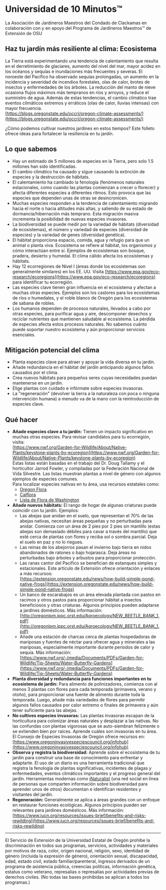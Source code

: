# Universidad de 10 Minutos™  
La Asociación de Jardineros Maestros del Condado de Clackamas en colaboración con y en apoyo del Programa de Jardineros Maestros™ de Extensión de OSU  

## Haz tu jardín más resiliente al clima: Ecosistema  
La Tierra está experimentando una tendencia de calentamiento que resulta en el derretimiento de glaciares, aumento del nivel del mar, mayor acidez en los océanos y sequías e inundaciones más frecuentes y severas. El noroeste del Pacífico ha observado sequías prolongadas, un aumento en la incidencia y severidad de incendios forestales, olas de calor, brotes de insectos y enfermedades de los árboles. La reducción del manto de nieve ocasiona flujos máximos más tempranos en ríos y arroyos, y reduce el suministro de agua. Además de estas tendencias, el cambio climático trae eventos climáticos extremos y erráticos (olas de calor, lluvias intensas) con mayor frecuencia.  
[https://blogs.oregonstate.edu/occri/oregon-climate-assessments/](https://blogs.oregonstate.edu/occri/oregon-climate-assessments/)  

¿Cómo podemos cultivar nuestros jardines en estos tiempos? Este folleto ofrece ideas para fortalecer la resiliencia en tu jardín.  

## Lo que sabemos  
- Hay un estimado de 5 millones de especies en la Tierra, pero solo 1.5 millones han sido identificadas.  
- El cambio climático ha causado y sigue causando la extinción de especies y la destrucción de hábitats.  
- El calentamiento ha cambiado la fenología (fenómenos naturales estacionales, como cuando las plantas comienzan a crecer o florecer) y afecta diferentes especies a diferentes ritmos. Esto provoca que las especies que dependen unas de otras se desincronicen.  
- Muchas especies responden a la tendencia de calentamiento migrando hacia el norte o hacia altitudes más altas, y saliendo de su estado de dormancia/hibernación más temprano. Esta migración masiva incrementa la posibilidad de nuevas especies invasoras.  
- La biodiversidad se puede medir por la variedad de hábitats (diversidad de ecosistemas), el número y variedad de especies (diversidad de especies) y la variedad de genes (diversidad genética).  
- El hábitat proporciona espacio, comida, agua y refugio para que un animal o planta viva. Ecosistema se refiere al hábitat, los organismos y cómo interactúan entre sí. Ejemplos de ecosistemas son bosque, pradera, desierto y humedal. El clima cálido afecta los ecosistemas y hábitats.  
- Hay 12 ecorregiones de Nivel I (áreas donde los ecosistemas son generalmente similares) en los EE. UU. Visita [https://www.epa.gov/eco-research/ecoregions](https://www.epa.gov/eco-research/ecoregions) para identificar tu ecorregión.  
- Las especies clave tienen gran influencia en el ecosistema y afectan a muchas otras especies. Ejemplos son los castores para los ecosistemas de ríos o humedales, y el roble blanco de Oregón para los ecosistemas de sabana de robles.  
- Los humanos dependen de procesos naturales, llevados a cabo por otras especies, para purificar agua y aire, descomponer desechos y reciclar nutrientes que mantienen saludable al ecosistema. La pérdida de especies afecta estos procesos naturales. No sabemos cuánto puede soportar nuestro ecosistema y aún proporcionar servicios esenciales.  

## Mitigación potencial del clima  
- Planta especies clave para atraer y apoyar la vida diversa en tu jardín.  
- Añade redundancia en el hábitat del jardín anticipando algunos fallos causados por el clima.  
- Crea nuevos hábitats para pequeños seres cuyas necesidades puedan mantenerse en un jardín.  
- Elige plantas con cuidado e infórmate sobre especies invasoras.  
- La "regeneración" (devolver la tierra a la naturaleza con poca o ninguna intervención humana) a menudo va de la mano con la reintroducción de especies clave.  

## Qué hacer  
- **Añade especies clave a tu jardín:** Tienen un impacto significativo en muchas otras especies. Para revisar candidatos para tu ecorregión, visita:  
  [https://www.nwf.org/Garden-for-Wildlife/About/Native-Plants/keystone-plants-by-ecoregion](https://www.nwf.org/Garden-for-Wildlife/About/Native-Plants/keystone-plants-by-ecoregion)  
  Estas listas están basadas en el trabajo del Dr. Doug Tallamy y el horticultor Jarrod Fowler, y compiladas por la Federación Nacional de Vida Silvestre. Las listas muestran plantas a nivel de género con algunos ejemplos de especies comunes.  
  Para localizar especies nativas en tu área, usa recursos estatales como:  
  - [Oregon Flora](https://oregonflora.org/)  
  - [Calflora](https://www.calflora.org/)  
  - [Lista de Flora de Washington](https://burkeherbarium.org/waflora/checklist.php?Category=Endemic)  
- **Añade nuevos hábitats:** El rango de hogar de algunas criaturas puede coincidir con tu jardín. Ejemplos:  
  - Las abejas que anidan en el suelo, que representan el 70% de las abejas nativas, necesitan áreas pequeñas y no perturbadas para anidar. Comienza con un área de 2 pies por 2 pies sin mantillo (estas abejas son demasiado débiles para cavar a través del mantillo) que esté cerca de plantas con flores y reciba sol o sombra parcial. Deja el suelo en paz y no lo riegues.  
  - Las reinas de los abejorros pasan el invierno bajo tierra en nidos abandonados de ratones o bajo hojarasca. Deja áreas no perturbadas bajo árboles y arbustos para proporcionar protección.  
  - Las ranas cantor del Pacífico se benefician de estanques simples y estacionales. Este artículo de Extensión ofrece orientación y enlaces a más recursos:  
    [https://extension.oregonstate.edu/news/how-build-simple-pond-native-frogs](https://extension.oregonstate.edu/news/how-build-simple-pond-native-frogs)  
  - Un banco de escarabajos es un área elevada plantada con pastos en racimos y otros pastos para proporcionar hábitat a insectos beneficiosos y otras criaturas. Algunos principios pueden adaptarse a jardines domésticos. Más información:  
    [http://oregonipm.ippc.orst.edu/Agroecology/NEW_BEETLE_BANK_1.pdf](http://oregonipm.ippc.orst.edu/Agroecology/NEW_BEETLE_BANK_1.pdf)  
  - Añade una estación de charcas cerca de plantas hospedadoras de mariposas y fuentes de néctar para ofrecer agua y minerales a las mariposas, especialmente importante durante períodos de calor y sequía. Más información:  
    [https://www.nwf.org/-/media/Documents/PDFs/Garden-for-Wildlife/Tip-Sheets/Water-Butterfly-Gardens](https://www.nwf.org/-/media/Documents/PDFs/Garden-for-Wildlife/Tip-Sheets/Water-Butterfly-Gardens)  
- **Planta diversidad y redundancia para funciones importantes en tu ecosistema de jardín:** Para alimento de polinizadores, comienza con al menos 3 plantas con flores para cada temporada (primavera, verano y otoño), para proporcionar una fuente de alimento durante toda la temporada. Luego, añade más variedades de flores para permitir algunos fallos causados por calor extremo o finales de primavera y aún tener suficiente para las abejas.  
- **No cultives especies invasoras:** Las plantas invasoras escapan de la horticultura para colonizar áreas naturales y desplazar a las nativas. No las confundas con plantas vigorosas que se auto-siembran felizmente o se extienden bien por raíces. Aprende cuáles son invasoras en tu área. El Consejo de Especies Invasoras de Oregón ofrece recursos en:  
  [https://www.oregoninvasivespeciescouncil.org/infohub](https://www.oregoninvasivespeciescouncil.org/infohub)  
- **Observa y registra la biodiversidad:** Aprende sobre el ecosistema de tu jardín para construir una base de conocimiento para enfrentar y adaptarte. El uso de un diario es una herramienta tradicional que registra la fenología de plantas significativas, incidentes de plagas y enfermedades, eventos climáticos importantes y el progreso general del jardín. Herramientas modernas como [iNaturalist](https://www.inaturalist.org) (una red social en línea de personas que comparten información sobre biodiversidad para aprender unos de otros) documentan e identifican residentes y visitantes del jardín.  
- **Regeneración:** Generalmente se aplica a áreas grandes con un enfoque en restaurar funciones ecológicas. Algunos principios pueden ser relevantes para jardines domésticos. Más información:  
  [https://www.iucn.org/resources/issues-brief/benefits-and-risks-rewilding](https://www.iucn.org/resources/issues-brief/benefits-and-risks-rewilding)  

---

El Servicio de Extensión de la Universidad Estatal de Oregón prohíbe la discriminación en todos sus programas, servicios, actividades y materiales por motivos de raza, color, origen nacional, religión, sexo, identidad de género (incluida la expresión de género), orientación sexual, discapacidad, edad, estado civil, estado familiar/parenteral, ingresos derivados de un programa de asistencia pública, creencias políticas, información genética, estatus como veterano, represalias o represalias por actividades previas de derechos civiles. (No todas las bases prohibidas se aplican a todos los programas.)